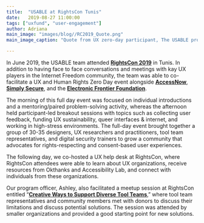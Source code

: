 ```yaml
---
title:  "USABLE at RightsCon Tunis"
date:   2019-08-27 11:00:00
tags: ["uxfund", "user-engagement"]
author: Adriana
main_image: "images/blog//RC2019_Quote.png"
main_image_caption: "Quote from UX zero-day participant, The USABLE project by Internews is an example of how we can ensure continued support for usability work which would benefit users of open source tools as well as the creators of these tools"

---
```


In June 2019, the USABLE team attended **[RightsCon 2019](https://www.rightscon.org/past-events/tunis-2019/)** in Tunis. In addition to having face to face conversations and meetings with kay UX players in the Internet Freedom community, the team was able to co-facilitate a UX and Human Rights Zero Day event alongside **[AccessNow](https://www.accessnow.org/)**, **[Simply Secure](https://simplysecure.org)**, and the **[Electronic Frontier Foundation](https://www.eff.org/)**.

The morning of this full day event was focused on individual introductions and a mentoring/paired problem-solving activity, whereas the afternoon held participant-led breakout sessions with topics such as collecting user feedback, funding UX sustainability, queer interfaces & internet, and working in high-stress environments. The full-day event brought together a group of 30-35 designers, UX researchers and practitioners, tool team representatives, and digital security trainers to grow a community that advocates for rights-respecting and consent-based user experiences.

<!-- <img src="/images/blog/RC2019_Quote.png" alt="Quote from UX zero-day participant, The USABLE project by Internews is an example of how we can ensure continued support for usability work which would benefit users of open source tools as well as the creators of these tools" style="float: right; margin: .5em;"/> -->
The following day, we co-hosted a UX help desk at RightsCon, where RightsCon attendees were able to learn about UX organizations, receive resources from Okthanks and Accessibility Lab, and connect with individuals from these organizations.

Our program officer, Ashley, also facilitated a meetup session at RightsCon entitled “**[Creative Ways to Support Diverse Tool Teams](https://rightscon2019.sched.com/event/Pvlh/creative-ways-to-support-diverse-tool-teams)**,” where tool team representatives and community members met with donors to discuss their limitations and discuss potential solutions. The session was attended by smaller organizations and provided a good starting point for new solutions.
